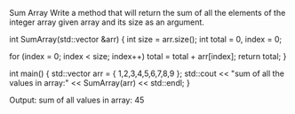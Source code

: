 Sum Array
Write a method that will return the sum of all the elements of the integer array given array and its size as an argument.

int SumArray(std::vector<int> &arr)
{
  int size = arr.size();
  int total = 0, index = 0;

  for (index = 0; index < size; index++)
    total = total + arr[index];
  return total;
}

int main()
{
  std::vector<int> arr = { 1,2,3,4,5,6,7,8,9 };
  std::cout << "sum of all the values in array:" << SumArray(arr) << std::endl;
}

Output:
sum of all values in array: 45
